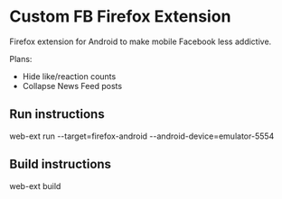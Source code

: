 # Custom FB Firefox Extension

Firefox extension for Android to make mobile Facebook less addictive.

Plans:
- Hide like/reaction counts
- Collapse News Feed posts

## Run instructions

web-ext run --target=firefox-android --android-device=emulator-5554

## Build instructions

web-ext build

